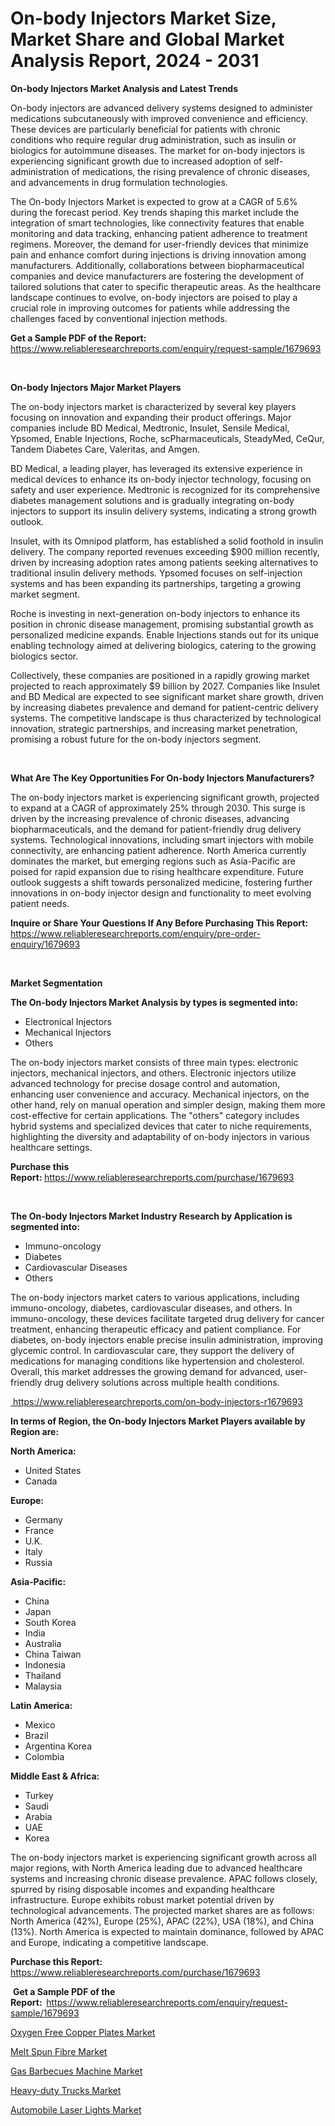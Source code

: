 <p><h1>On-body Injectors Market Size, Market Share and Global Market Analysis Report, 2024 - 2031</h1></p><p><strong>On-body Injectors Market Analysis and Latest Trends</strong></p>
<p><p>On-body injectors are advanced delivery systems designed to administer medications subcutaneously with improved convenience and efficiency. These devices are particularly beneficial for patients with chronic conditions who require regular drug administration, such as insulin or biologics for autoimmune diseases. The market for on-body injectors is experiencing significant growth due to increased adoption of self-administration of medications, the rising prevalence of chronic diseases, and advancements in drug formulation technologies.</p><p>The On-body Injectors Market is expected to grow at a CAGR of 5.6% during the forecast period. Key trends shaping this market include the integration of smart technologies, like connectivity features that enable monitoring and data tracking, enhancing patient adherence to treatment regimens. Moreover, the demand for user-friendly devices that minimize pain and enhance comfort during injections is driving innovation among manufacturers. Additionally, collaborations between biopharmaceutical companies and device manufacturers are fostering the development of tailored solutions that cater to specific therapeutic areas. As the healthcare landscape continues to evolve, on-body injectors are poised to play a crucial role in improving outcomes for patients while addressing the challenges faced by conventional injection methods.</p></p>
<p><strong>Get a Sample PDF of the Report:&nbsp;</strong> <a href="https://www.reliableresearchreports.com/enquiry/request-sample/1679693?utm_campaign=1479&utm_medium=2&utm_source=Github&utm_content=ia&utm_term=14102024&utm_id=on-body-injectors">https://www.reliableresearchreports.com/enquiry/request-sample/1679693</a></p>
<p>&nbsp;</p>
<p><strong>On-body Injectors Major Market Players</strong></p>
<p><p>The on-body injectors market is characterized by several key players focusing on innovation and expanding their product offerings. Major companies include BD Medical, Medtronic, Insulet, Sensile Medical, Ypsomed, Enable Injections, Roche, scPharmaceuticals, SteadyMed, CeQur, Tandem Diabetes Care, Valeritas, and Amgen. </p><p>BD Medical, a leading player, has leveraged its extensive experience in medical devices to enhance its on-body injector technology, focusing on safety and user experience. Medtronic is recognized for its comprehensive diabetes management solutions and is gradually integrating on-body injectors to support its insulin delivery systems, indicating a strong growth outlook.</p><p>Insulet, with its Omnipod platform, has established a solid foothold in insulin delivery. The company reported revenues exceeding $900 million recently, driven by increasing adoption rates among patients seeking alternatives to traditional insulin delivery methods. Ypsomed focuses on self-injection systems and has been expanding its partnerships, targeting a growing market segment. </p><p>Roche is investing in next-generation on-body injectors to enhance its position in chronic disease management, promising substantial growth as personalized medicine expands. Enable Injections stands out for its unique enabling technology aimed at delivering biologics, catering to the growing biologics sector. </p><p>Collectively, these companies are positioned in a rapidly growing market projected to reach approximately $9 billion by 2027. Companies like Insulet and BD Medical are expected to see significant market share growth, driven by increasing diabetes prevalence and demand for patient-centric delivery systems. The competitive landscape is thus characterized by technological innovation, strategic partnerships, and increasing market penetration, promising a robust future for the on-body injectors segment.</p></p>
<p>&nbsp;</p>
<p><strong>What Are The Key Opportunities For On-body Injectors Manufacturers?</strong></p>
<p><p>The on-body injectors market is experiencing significant growth, projected to expand at a CAGR of approximately 25% through 2030. This surge is driven by the increasing prevalence of chronic diseases, advancing biopharmaceuticals, and the demand for patient-friendly drug delivery systems. Technological innovations, including smart injectors with mobile connectivity, are enhancing patient adherence. North America currently dominates the market, but emerging regions such as Asia-Pacific are poised for rapid expansion due to rising healthcare expenditure. Future outlook suggests a shift towards personalized medicine, fostering further innovations in on-body injector design and functionality to meet evolving patient needs.</p></p>
<p><strong>Inquire or Share Your Questions If Any Before Purchasing This Report:</strong> <a href="https://www.reliableresearchreports.com/enquiry/pre-order-enquiry/1679693?utm_campaign=1479&utm_medium=2&utm_source=Github&utm_content=ia&utm_term=14102024&utm_id=on-body-injectors">https://www.reliableresearchreports.com/enquiry/pre-order-enquiry/1679693</a></p>
<p>&nbsp;</p>
<p><strong>Market Segmentation</strong></p>
<p><strong>The On-body Injectors Market Analysis by types is segmented into:</strong></p>
<p><ul><li>Electronical Injectors</li><li>Mechanical Injectors</li><li>Others</li></ul></p>
<p><p>The on-body injectors market consists of three main types: electronic injectors, mechanical injectors, and others. Electronic injectors utilize advanced technology for precise dosage control and automation, enhancing user convenience and accuracy. Mechanical injectors, on the other hand, rely on manual operation and simpler design, making them more cost-effective for certain applications. The "others" category includes hybrid systems and specialized devices that cater to niche requirements, highlighting the diversity and adaptability of on-body injectors in various healthcare settings.</p></p>
<p><strong>Purchase this Report:&nbsp;</strong><a href="https://www.reliableresearchreports.com/purchase/1679693?utm_campaign=1479&utm_medium=2&utm_source=Github&utm_content=ia&utm_term=14102024&utm_id=on-body-injectors">https://www.reliableresearchreports.com/purchase/1679693</a></p>
<p>&nbsp;</p>
<p><strong>The On-body Injectors Market Industry Research by Application is segmented into:</strong></p>
<p><ul><li>Immuno-oncology</li><li>Diabetes</li><li>Cardiovascular Diseases</li><li>Others</li></ul></p>
<p><p>The on-body injectors market caters to various applications, including immuno-oncology, diabetes, cardiovascular diseases, and others. In immuno-oncology, these devices facilitate targeted drug delivery for cancer treatment, enhancing therapeutic efficacy and patient compliance. For diabetes, on-body injectors enable precise insulin administration, improving glycemic control. In cardiovascular care, they support the delivery of medications for managing conditions like hypertension and cholesterol. Overall, this market addresses the growing demand for advanced, user-friendly drug delivery solutions across multiple health conditions.</p></p>
<p><a href="https://www.reliableresearchreports.com/on-body-injectors-r1679693?utm_campaign=1479&utm_medium=2&utm_source=Github&utm_content=ia&utm_term=14102024&utm_id=on-body-injectors">&nbsp;https://www.reliableresearchreports.com/on-body-injectors-r1679693</a></p>
<p><strong>In terms of Region, the On-body Injectors Market Players available by Region are:</strong></p>
<p>
    <p> <strong> North America: </strong>
        <ul>
            <li>United States</li>
            <li>Canada</li>
        </ul>
        </p> 
    <p> <strong> Europe: </strong>
        <ul>
            <li>Germany</li>
            <li>France</li>
            <li>U.K.</li>
            <li>Italy</li>
            <li>Russia</li>
        </ul>
        </p> 
    <p> <strong> Asia-Pacific: </strong>
        <ul>
            <li>China</li>
            <li>Japan</li>
            <li>South Korea</li>
            <li>India</li>
            <li>Australia</li>
            <li>China Taiwan</li>
            <li>Indonesia</li>
            <li>Thailand</li>
            <li>Malaysia</li>
        </ul>
        </p> 
    <p> <strong> Latin America: </strong>
        <ul>
            <li>Mexico</li>
            <li>Brazil</li>
            <li>Argentina Korea</li>
            <li>Colombia</li>
        </ul>
        </p> 
    <p> <strong> Middle East & Africa: </strong>
        <ul>
            <li>Turkey</li>
            <li>Saudi</li>
            <li>Arabia</li>
            <li>UAE</li>
            <li>Korea</li>
        </ul>
    </p>
    </p>
<p><p>The on-body injectors market is experiencing significant growth across all major regions, with North America leading due to advanced healthcare systems and increasing chronic disease prevalence. APAC follows closely, spurred by rising disposable incomes and expanding healthcare infrastructure. Europe exhibits robust market potential driven by technological advancements. The projected market shares are as follows: North America (42%), Europe (25%), APAC (22%), USA (18%), and China (13%). North America is expected to maintain dominance, followed by APAC and Europe, indicating a competitive landscape.</p></p>
<p><strong>Purchase this Report: </strong><a href="https://www.reliableresearchreports.com/purchase/1679693?utm_campaign=1479&utm_medium=2&utm_source=Github&utm_content=ia&utm_term=14102024&utm_id=on-body-injectors">https://www.reliableresearchreports.com/purchase/1679693</a></p>
<p>&nbsp;<strong>Get a Sample PDF of the Report:&nbsp;&nbsp;</strong><a href="https://www.reliableresearchreports.com/enquiry/request-sample/1679693?utm_campaign=1479&utm_medium=2&utm_source=Github&utm_content=ia&utm_term=14102024&utm_id=on-body-injectors">https://www.reliableresearchreports.com/enquiry/request-sample/1679693</a></p>
<p><strong></strong></p>
<p><p><a href="https://www.linkedin.com/pulse/oxygen-free-copper-plates-market-revolution-2024-2031-trends-e0wkf?utm_campaign=1479&utm_medium=2&utm_source=Github&utm_content=ia&utm_term=14102024&utm_id=on-body-injectors">Oxygen Free Copper Plates Market</a></p><p><a href="https://www.linkedin.com/pulse/pioneering-growth-analyzing-global-melt-spun-fibre-market-4xnnc?utm_campaign=1479&utm_medium=2&utm_source=Github&utm_content=ia&utm_term=14102024&utm_id=on-body-injectors">Melt Spun Fibre Market</a></p><p><a href="https://www.linkedin.com/pulse/market-dynamics-future-trends-global-gas-barbecues-machine-bq23f?utm_campaign=1479&utm_medium=2&utm_source=Github&utm_content=ia&utm_term=14102024&utm_id=on-body-injectors">Gas Barbecues Machine Market</a></p><p><a href="https://www.linkedin.com/pulse/mapping-heavy-duty-trucks-market-trends-challenges-breakthroughs-rflyf?utm_campaign=1479&utm_medium=2&utm_source=Github&utm_content=ia&utm_term=14102024&utm_id=on-body-injectors">Heavy-duty Trucks Market</a></p><p><a href="https://www.linkedin.com/pulse/automobile-laser-lights-market-analysis-report-global-insights-m5jzf?utm_campaign=1479&utm_medium=2&utm_source=Github&utm_content=ia&utm_term=14102024&utm_id=on-body-injectors">Automobile Laser Lights Market</a></p></p>